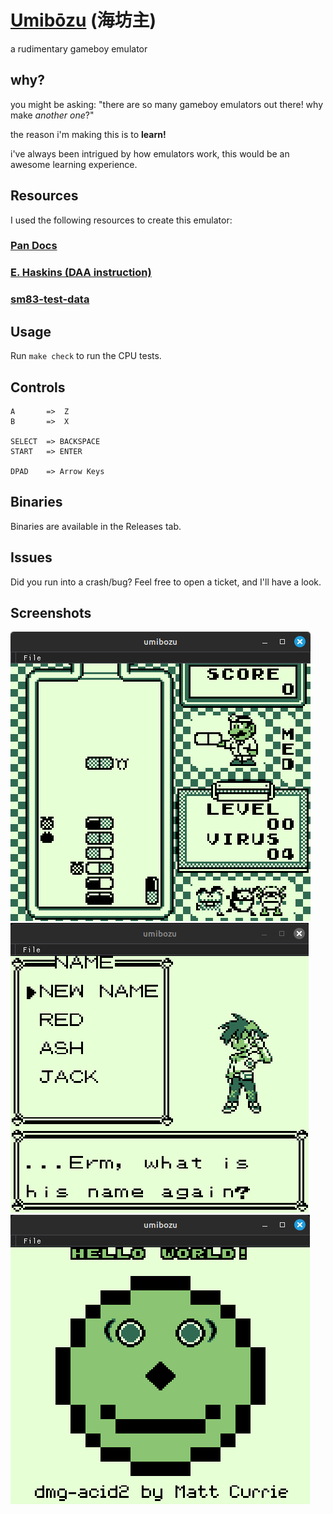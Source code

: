 # [Umibōzu](https://en.wikipedia.org/wiki/Umib%C5%8Dzu) (海坊主)

a rudimentary gameboy emulator

## why?

you might be asking: "there are so many gameboy emulators out there! why make *another one*?"

the reason i'm making this is to **learn!**

i've always been intrigued by how emulators work, this would be an awesome learning experience.

## Resources


I used the following resources to create this emulator:

### [Pan Docs](https://gbdev.io/pandocs/)
### [E. Haskins (DAA instruction)](https://ehaskins.com/2018-01-30%20Z80%20DAA/)
### [sm83-test-data](https://github.com/adtennant/sm83-test-data)


## Usage

Run `make check` to run the CPU tests.

## Controls
```
A       =>  Z
B       =>  X

SELECT  => BACKSPACE
START   => ENTER

DPAD    => Arrow Keys
```

## Binaries

Binaries are available in the Releases tab.


## Issues

Did you run into a crash/bug? Feel free to open a ticket, and I'll have a look.

## Screenshots
![](assets/Screenshot%20from%202023-12-31%2002-55-40.png)
![](assets/Screenshot%20from%202023-12-31%2003-29-17.png)
![](assets/Screenshot%20from%202023-12-31%2003-27-07.png)